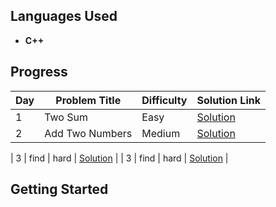## Languages Used
- **C++**

## Progress

| Day | Problem Title | Difficulty | Solution Link |
|-----|---------------|------------|---------------|
| 1   | Two Sum       | Easy       | [Solution](./Two-Sum/) |
| 2   | Add Two Numbers | Medium | [Solution](./Add-Two-Numbers/) |



| 3 | find | hard       | [Solution](./Two-Sum/)  |
| 3 | find | hard       | [Solution](./Two-Sum/)  |


## Getting Started

